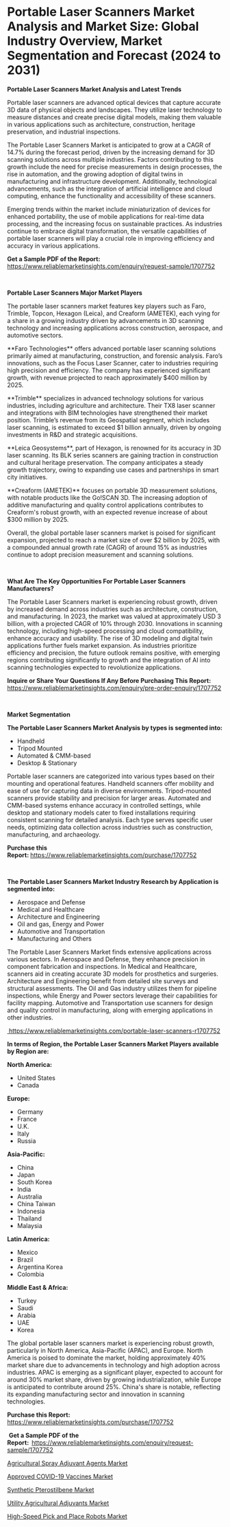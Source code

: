 <p><h1>Portable Laser Scanners Market Analysis and Market Size: Global Industry Overview, Market Segmentation and Forecast (2024 to 2031)</h1></p><p><strong>Portable Laser Scanners Market Analysis and Latest Trends</strong></p>
<p><p>Portable laser scanners are advanced optical devices that capture accurate 3D data of physical objects and landscapes. They utilize laser technology to measure distances and create precise digital models, making them valuable in various applications such as architecture, construction, heritage preservation, and industrial inspections.</p><p>The Portable Laser Scanners Market is anticipated to grow at a CAGR of 14.7% during the forecast period, driven by the increasing demand for 3D scanning solutions across multiple industries. Factors contributing to this growth include the need for precise measurements in design processes, the rise in automation, and the growing adoption of digital twins in manufacturing and infrastructure development. Additionally, technological advancements, such as the integration of artificial intelligence and cloud computing, enhance the functionality and accessibility of these scanners.</p><p>Emerging trends within the market include miniaturization of devices for enhanced portability, the use of mobile applications for real-time data processing, and the increasing focus on sustainable practices. As industries continue to embrace digital transformation, the versatile capabilities of portable laser scanners will play a crucial role in improving efficiency and accuracy in various applications.</p></p>
<p><strong>Get a Sample PDF of the Report:&nbsp;</strong> <a href="https://www.reliablemarketinsights.com/enquiry/request-sample/1707752?utm_campaign=1264&utm_medium=2&utm_source=Github&utm_content=ia&utm_term=13102024&utm_id=portable-laser-scanners">https://www.reliablemarketinsights.com/enquiry/request-sample/1707752</a></p>
<p>&nbsp;</p>
<p><strong>Portable Laser Scanners Major Market Players</strong></p>
<p><p>The portable laser scanners market features key players such as Faro, Trimble, Topcon, Hexagon (Leica), and Creaform (AMETEK), each vying for a share in a growing industry driven by advancements in 3D scanning technology and increasing applications across construction, aerospace, and automotive sectors.</p><p>**Faro Technologies** offers advanced portable laser scanning solutions primarily aimed at manufacturing, construction, and forensic analysis. Faro’s innovations, such as the Focus Laser Scanner, cater to industries requiring high precision and efficiency. The company has experienced significant growth, with revenue projected to reach approximately $400 million by 2025.</p><p>**Trimble** specializes in advanced technology solutions for various industries, including agriculture and architecture. Their TX8 laser scanner and integrations with BIM technologies have strengthened their market position. Trimble’s revenue from its Geospatial segment, which includes laser scanning, is estimated to exceed $1 billion annually, driven by ongoing investments in R&D and strategic acquisitions.</p><p>**Leica Geosystems**, part of Hexagon, is renowned for its accuracy in 3D laser scanning. Its BLK series scanners are gaining traction in construction and cultural heritage preservation. The company anticipates a steady growth trajectory, owing to expanding use cases and partnerships in smart city initiatives.</p><p>**Creaform (AMETEK)** focuses on portable 3D measurement solutions, with notable products like the Go!SCAN 3D. The increasing adoption of additive manufacturing and quality control applications contributes to Creaform's robust growth, with an expected revenue increase of about $300 million by 2025.</p><p>Overall, the global portable laser scanners market is poised for significant expansion, projected to reach a market size of over $2 billion by 2025, with a compounded annual growth rate (CAGR) of around 15% as industries continue to adopt precision measurement and scanning solutions.</p></p>
<p>&nbsp;</p>
<p><strong>What Are The Key Opportunities For Portable Laser Scanners Manufacturers?</strong></p>
<p><p>The Portable Laser Scanners market is experiencing robust growth, driven by increased demand across industries such as architecture, construction, and manufacturing. In 2023, the market was valued at approximately USD 3 billion, with a projected CAGR of 10% through 2030. Innovations in scanning technology, including high-speed processing and cloud compatibility, enhance accuracy and usability. The rise of 3D modeling and digital twin applications further fuels market expansion. As industries prioritize efficiency and precision, the future outlook remains positive, with emerging regions contributing significantly to growth and the integration of AI into scanning technologies expected to revolutionize applications.</p></p>
<p><strong>Inquire or Share Your Questions If Any Before Purchasing This Report:</strong> <a href="https://www.reliablemarketinsights.com/enquiry/pre-order-enquiry/1707752?utm_campaign=1264&utm_medium=2&utm_source=Github&utm_content=ia&utm_term=13102024&utm_id=portable-laser-scanners">https://www.reliablemarketinsights.com/enquiry/pre-order-enquiry/1707752</a></p>
<p>&nbsp;</p>
<p><strong>Market Segmentation</strong></p>
<p><strong>The Portable Laser Scanners Market Analysis by types is segmented into:</strong></p>
<p><ul><li>Handheld</li><li>Tripod Mounted</li><li>Automated & CMM-based</li><li>Desktop & Stationary</li></ul></p>
<p><p>Portable laser scanners are categorized into various types based on their mounting and operational features. Handheld scanners offer mobility and ease of use for capturing data in diverse environments. Tripod-mounted scanners provide stability and precision for larger areas. Automated and CMM-based systems enhance accuracy in controlled settings, while desktop and stationary models cater to fixed installations requiring consistent scanning for detailed analysis. Each type serves specific user needs, optimizing data collection across industries such as construction, manufacturing, and archaeology.</p></p>
<p><strong>Purchase this Report:&nbsp;</strong><a href="https://www.reliablemarketinsights.com/purchase/1707752?utm_campaign=1264&utm_medium=2&utm_source=Github&utm_content=ia&utm_term=13102024&utm_id=portable-laser-scanners">https://www.reliablemarketinsights.com/purchase/1707752</a></p>
<p>&nbsp;</p>
<p><strong>The Portable Laser Scanners Market Industry Research by Application is segmented into:</strong></p>
<p><ul><li>Aerospace and Defense</li><li>Medical and Healthcare</li><li>Architecture and Engineering</li><li>Oil and gas, Energy and Power</li><li>Automotive and Transportation</li><li>Manufacturing and Others</li></ul></p>
<p><p>The Portable Laser Scanners Market finds extensive applications across various sectors. In Aerospace and Defense, they enhance precision in component fabrication and inspections. In Medical and Healthcare, scanners aid in creating accurate 3D models for prosthetics and surgeries. Architecture and Engineering benefit from detailed site surveys and structural assessments. The Oil and Gas industry utilizes them for pipeline inspections, while Energy and Power sectors leverage their capabilities for facility mapping. Automotive and Transportation use scanners for design and quality control in manufacturing, along with emerging applications in other industries.</p></p>
<p><a href="https://www.reliablemarketinsights.com/portable-laser-scanners-r1707752?utm_campaign=1264&utm_medium=2&utm_source=Github&utm_content=ia&utm_term=13102024&utm_id=portable-laser-scanners">&nbsp;https://www.reliablemarketinsights.com/portable-laser-scanners-r1707752</a></p>
<p><strong>In terms of Region, the Portable Laser Scanners Market Players available by Region are:</strong></p>
<p>
    <p> <strong> North America: </strong>
        <ul>
            <li>United States</li>
            <li>Canada</li>
        </ul>
        </p> 
    <p> <strong> Europe: </strong>
        <ul>
            <li>Germany</li>
            <li>France</li>
            <li>U.K.</li>
            <li>Italy</li>
            <li>Russia</li>
        </ul>
        </p> 
    <p> <strong> Asia-Pacific: </strong>
        <ul>
            <li>China</li>
            <li>Japan</li>
            <li>South Korea</li>
            <li>India</li>
            <li>Australia</li>
            <li>China Taiwan</li>
            <li>Indonesia</li>
            <li>Thailand</li>
            <li>Malaysia</li>
        </ul>
        </p> 
    <p> <strong> Latin America: </strong>
        <ul>
            <li>Mexico</li>
            <li>Brazil</li>
            <li>Argentina Korea</li>
            <li>Colombia</li>
        </ul>
        </p> 
    <p> <strong> Middle East & Africa: </strong>
        <ul>
            <li>Turkey</li>
            <li>Saudi</li>
            <li>Arabia</li>
            <li>UAE</li>
            <li>Korea</li>
        </ul>
    </p>
    </p>
<p><p>The global portable laser scanners market is experiencing robust growth, particularly in North America, Asia-Pacific (APAC), and Europe. North America is poised to dominate the market, holding approximately 40% market share due to advancements in technology and high adoption across industries. APAC is emerging as a significant player, expected to account for around 30% market share, driven by growing industrialization, while Europe is anticipated to contribute around 25%. China's share is notable, reflecting its expanding manufacturing sector and innovation in scanning technologies.</p></p>
<p><strong>Purchase this Report: </strong><a href="https://www.reliablemarketinsights.com/purchase/1707752?utm_campaign=1264&utm_medium=2&utm_source=Github&utm_content=ia&utm_term=13102024&utm_id=portable-laser-scanners">https://www.reliablemarketinsights.com/purchase/1707752</a></p>
<p>&nbsp;<strong>Get a Sample PDF of the Report:&nbsp;&nbsp;</strong><a href="https://www.reliablemarketinsights.com/enquiry/request-sample/1707752?utm_campaign=1264&utm_medium=2&utm_source=Github&utm_content=ia&utm_term=13102024&utm_id=portable-laser-scanners">https://www.reliablemarketinsights.com/enquiry/request-sample/1707752</a></p>
<p><strong></strong></p>
<p><p><a href="https://www.linkedin.com/pulse/evaluating-global-agricultural-spray-adjuvant-agents-plyhe?utm_campaign=1264&utm_medium=2&utm_source=Github&utm_content=ia&utm_term=13102024&utm_id=portable-laser-scanners">Agricultural Spray Adjuvant Agents Market</a></p><p><a href="https://www.linkedin.com/pulse/approved-covid-19-vaccines-market-segmentation-in-depth-analysis-s8vff?utm_campaign=1264&utm_medium=2&utm_source=Github&utm_content=ia&utm_term=13102024&utm_id=portable-laser-scanners">Approved COVID-19 Vaccines Market</a></p><p><a href="https://www.linkedin.com/pulse/global-synthetic-pterostilbene-market-exploring-share-qasoe?utm_campaign=1264&utm_medium=2&utm_source=Github&utm_content=ia&utm_term=13102024&utm_id=portable-laser-scanners">Synthetic Pterostilbene Market</a></p><p><a href="https://www.linkedin.com/pulse/charting-future-comprehensive-analysis-global-utility-agricultural-xfpwe?utm_campaign=1264&utm_medium=2&utm_source=Github&utm_content=ia&utm_term=13102024&utm_id=portable-laser-scanners">Utility Agricultural Adjuvants Market</a></p><p><a href="https://www.linkedin.com/pulse/analyzing-high-speed-pick-place-robots-market-dynamics-growth-faarf?utm_campaign=1264&utm_medium=2&utm_source=Github&utm_content=ia&utm_term=13102024&utm_id=portable-laser-scanners">High-Speed Pick and Place Robots Market</a></p></p>